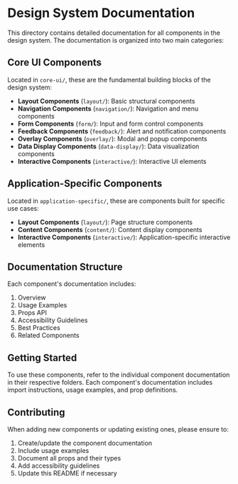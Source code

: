 # Design System Documentation

This directory contains detailed documentation for all components in the design system. The documentation is organized into two main categories:

## Core UI Components

Located in `core-ui/`, these are the fundamental building blocks of the design system:

- **Layout Components** (`layout/`): Basic structural components
- **Navigation Components** (`navigation/`): Navigation and menu components
- **Form Components** (`form/`): Input and form control components
- **Feedback Components** (`feedback/`): Alert and notification components
- **Overlay Components** (`overlay/`): Modal and popup components
- **Data Display Components** (`data-display/`): Data visualization components
- **Interactive Components** (`interactive/`): Interactive UI elements

## Application-Specific Components

Located in `application-specific/`, these are components built for specific use cases:

- **Layout Components** (`layout/`): Page structure components
- **Content Components** (`content/`): Content display components
- **Interactive Components** (`interactive/`): Application-specific interactive elements

## Documentation Structure

Each component's documentation includes:

1. Overview
2. Usage Examples
3. Props API
4. Accessibility Guidelines
5. Best Practices
6. Related Components

## Getting Started

To use these components, refer to the individual component documentation in their respective folders. Each component's documentation includes import instructions, usage examples, and prop definitions.

## Contributing

When adding new components or updating existing ones, please ensure to:

1. Create/update the component documentation
2. Include usage examples
3. Document all props and their types
4. Add accessibility guidelines
5. Update this README if necessary
